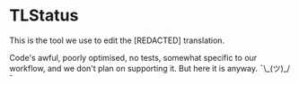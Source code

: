# TLStatus

This is the tool we use to edit the [REDACTED] translation.

Code's awful, poorly optimised, no tests, somewhat specific to our workflow, and we don't plan on supporting it. But here it is anyway. ¯\\\_(ツ)\_/¯

